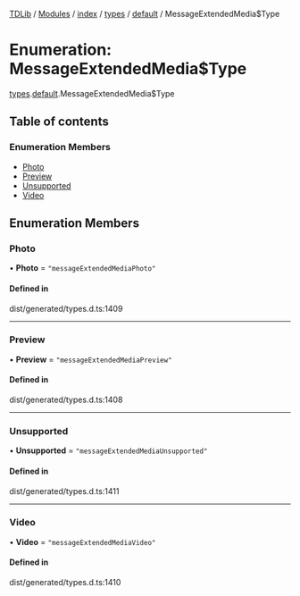 [TDLib](../README.md) / [Modules](../modules.md) / [index](../modules/index.md) / [types](../modules/index.types.md) / [default](../modules/index.types.default.md) / MessageExtendedMedia$Type

# Enumeration: MessageExtendedMedia$Type

[types](../modules/index.types.md).[default](../modules/index.types.default.md).MessageExtendedMedia$Type

## Table of contents

### Enumeration Members

- [Photo](index.types.default.MessageExtendedMedia_Type.md#photo)
- [Preview](index.types.default.MessageExtendedMedia_Type.md#preview)
- [Unsupported](index.types.default.MessageExtendedMedia_Type.md#unsupported)
- [Video](index.types.default.MessageExtendedMedia_Type.md#video)

## Enumeration Members

### Photo

• **Photo** = ``"messageExtendedMediaPhoto"``

#### Defined in

dist/generated/types.d.ts:1409

___

### Preview

• **Preview** = ``"messageExtendedMediaPreview"``

#### Defined in

dist/generated/types.d.ts:1408

___

### Unsupported

• **Unsupported** = ``"messageExtendedMediaUnsupported"``

#### Defined in

dist/generated/types.d.ts:1411

___

### Video

• **Video** = ``"messageExtendedMediaVideo"``

#### Defined in

dist/generated/types.d.ts:1410

